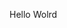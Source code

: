 Hello Wolrd

































































































































































































































































































































































